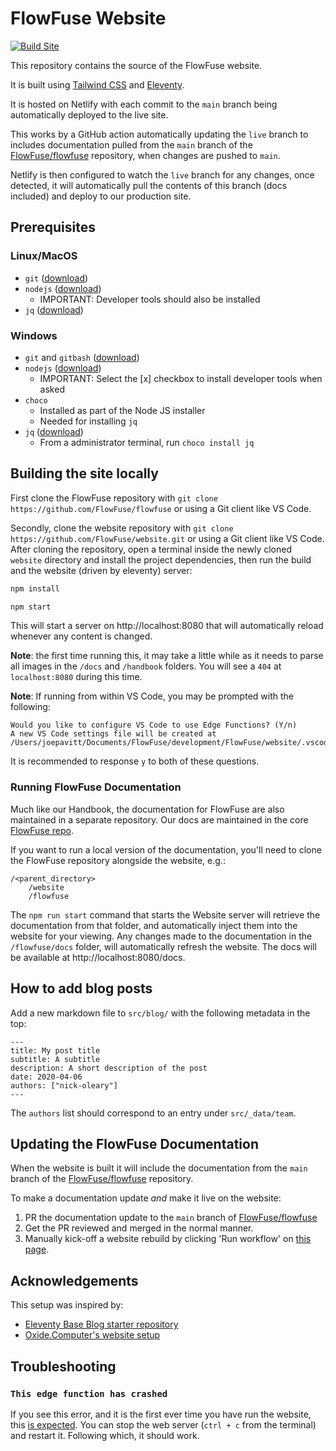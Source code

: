 # FlowFuse Website

[![Build Site](https://github.com/FlowFuse/website/actions/workflows/build.yml/badge.svg?branch=main)](https://github.com/FlowFuse/website/actions/workflows/build.yml)

This repository contains the source of the FlowFuse website.

It is built using [Tailwind CSS](https://tailwindcss.com/) and [Eleventy](https://www.11ty.dev/).

It is hosted on Netlify with each commit to the `main` branch being automatically deployed to the live site.

This works by a GitHub action automatically updating the `live` branch to includes documentation pulled from the `main` branch of the [FlowFuse/flowfuse](https://github.com/FlowFuse/flowfuse)
repository, when changes are pushed to `main`.

Netlify is then configured to watch the `live` branch for any changes, once detected, it will automatically pull the contents of this branch (docs included) and deploy to our production site.

## Prerequisites 

### Linux/MacOS
* `git` ([download](https://git-scm.com/downloads))
* `nodejs` ([download](https://nodejs.org/en/download/))
   * IMPORTANT: Developer tools should also be installed
* `jq` ([download](https://stedolan.github.io/jq/))

### Windows
* `git` and `gitbash` ([download](https://git-scm.com/downloads))
* `nodejs` ([download](https://nodejs.org/en/download/))
   * IMPORTANT: Select the [x] checkbox to install developer tools when asked
* `choco` 
   * Installed as part of the Node JS installer
   * Needed for installing `jq`
* `jq` ([download](https://stedolan.github.io/jq/))
   * From a administrator terminal, run `choco install jq`

## Building the site locally

First clone the FlowFuse repository with `git clone https://github.com/FlowFuse/flowfuse` or
using a Git client like VS Code. 

Secondly, clone the website repository with `git clone https://github.com/FlowFuse/website.git` or
using a Git client like VS Code. After cloning the repository, open a
terminal inside the newly cloned `website` directory and install the project dependencies, then run the build and the website
(driven by eleventy) server:

```bash
npm install

npm start
```

This will start a server on http://localhost:8080 that will automatically reload whenever
any content is changed. 

**Note**: the first time running this, it may take a little while as it
needs to parse all images in the `/docs` and `/handbook` folders. You will
see a `404` at `localhost:8080` during this time.

**Note**: If running from within VS Code, you may be prompted with the following:

```
Would you like to configure VS Code to use Edge Functions? (Y/n) 
A new VS Code settings file will be created at /Users/joepavitt/Documents/FlowFuse/development/FlowFuse/website/.vscode/settings.json
```

It is recommended to response `y` to both of these questions.


### Running FlowFuse Documentation

Much like our Handbook, the documentation for FlowFuse are also maintained in a separate repository. Our docs are maintained in the core [FlowFuse repo](https://github.com/FlowFuse/flowfuse).

If you want to run a local version of the documentation, you'll need to clone the FlowFuse repository alongside the website, e.g.:

```
/<parent_directory>
    /website
    /flowfuse
```

The `npm run start` command that starts the Website server will retrieve the documentation from that folder, and automatically inject them into the website for your viewing. Any changes made to the documentation in the `/flowfuse/docs` folder, will automatically refresh the website. The docs will be available at http://localhost:8080/docs.

## How to add blog posts

Add a new markdown file to `src/blog/` with the following metadata in the top:

```
---
title: My post title
subtitle: A subtitle
description: A short description of the post
date: 2020-04-06
authors: ["nick-oleary"]
---
```

The `authors` list should correspond to an entry under `src/_data/team`.

## Updating the FlowFuse Documentation

When the website is built it will include the documentation
from the `main` branch of the [FlowFuse/flowfuse](https://github.com/FlowFuse/flowfuse)
repository.

To make a documentation update *and* make it live on the website:

1. PR the documentation update to the `main` branch of [FlowFuse/flowfuse](https://github.com/FlowFuse/flowfuse)
2. Get the PR reviewed and merged in the normal manner.
3. Manually kick-off a website rebuild by clicking 'Run workflow' on [this page](https://github.com/FlowFuse/website/actions/workflows/build.yml).

## Acknowledgements

This setup was inspired by:

 - [Eleventy Base Blog starter repository](https://github.com/11ty/eleventy-base-blog)
 - [Oxide.Computer's website setup](https://github.com/oxidecomputer/website)

## Troubleshooting

### `This edge function has crashed`

If you see this error, and it is the first ever time you have run the website, this [is expected](https://github.com/FlowFuse/website/pull/577#issuecomment-1491934272). You can stop the web server (`ctrl + c` from the terminal) and restart it. Following which, it should work. 
